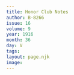 ```yaml
---
title: Honor Club Notes
author: B-8266
issue: 16
volume: 9
year: 1916
month: 36
day: V
tags:
layout: page.njk
image:
---
```


